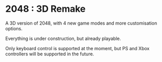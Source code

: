 # 2048 : 3D Remake
<p>A 3D version of 2048, with 4 new game modes and more customisation options.</p>
<p>Everything is under construction, but already playable.</p>
<p>Only keyboard control is supported at the moment, but PS and Xbox controllers will be supported in the future.</p>
